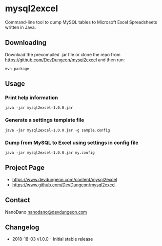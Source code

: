 mysql2excel
=============

Command-line tool to dump MySQL tables to Microsoft Excel Spreadsheets written
in Java.


## Downloading

Download the precompiled .jar file or clone the repo from
https://github.com/DevDungeon/mysql2excel and then run:

    mvn package


## Usage

### Print help information

    java -jar mysql2excel-1.0.0.jar

### Generate a settings template file

    java -jar mysql2excel-1.0.0.jar -g sample.config

### Dump from MySQL to Excel using settings in config file

    java -jar mysql2excel-1.0.0.jar my.config


## Project Page

* https://www.devdungeon.com/content/mysql2excel
* https://www.github.com/DevDungeon/mysql2excel

## Contact

NanoDano <nanodano@devdungeon.com>


## Changelog

* 2018-18-03 v1.0.0 - Initial stable release
